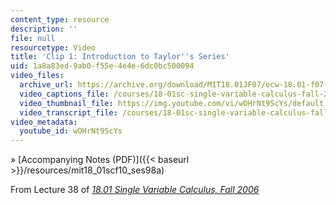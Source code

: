```yaml
---
content_type: resource
description: ''
file: null
resourcetype: Video
title: 'Clip 1: Introduction to Taylor''s Series'
uid: 1a8a83ed-9ab0-f55e-4e4e-6dc0bc500094
video_files:
  archive_url: https://archive.org/download/MIT18.01JF07/ocw-18.01-f07-lec38_300k.mp4
  video_captions_file: /courses/18-01sc-single-variable-calculus-fall-2010/573788ee14cd5dd2aa2209e500163332_wOHrNt9ScYs.vtt
  video_thumbnail_file: https://img.youtube.com/vi/wOHrNt9ScYs/default.jpg
  video_transcript_file: /courses/18-01sc-single-variable-calculus-fall-2010/eea8a915e0107cc83b4bfeded74af66e_wOHrNt9ScYs.pdf
video_metadata:
  youtube_id: wOHrNt9ScYs
---
```


» [Accompanying Notes (PDF)]({{< baseurl >}}/resources/mit18_01scf10_ses98a)

From Lecture 38 of [_18.01 Single Variable Calculus, Fall 2006_](/courses/18-01-single-variable-calculus-fall-2006/pages/video-lectures)
